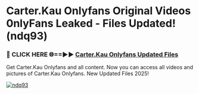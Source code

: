 # Carter.Kau Onlyfans Original Videos 0nlyFans Leaked - Files Updated! (ndq93)

<h3>🔴 CLICK HERE 🌐==►► <a href="https://tinyurl.com/ehrbuxhb" rel="nofollow">Carter.Kau Onlyfans Updated Files</a></h3>

Get Carter.Kau Onlyfans and all content. Now you can access all videos and pictures of Carter.Kau Onlyfans. New Updated Files 2025!

[![ndq93](https://i.imgur.com/lVYEuWS.gif)](https://tinyurl.com/ehrbuxhb)
